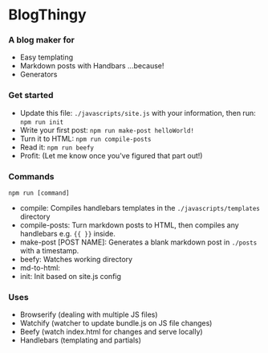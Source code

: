 # BlogThingy

### A blog maker for

  - Easy templating
  - Markdown posts with Handbars ...because!
  - Generators

### Get started

  - Update this file: `./javascripts/site.js` with your information, then run: `npm run init`
  - Write your first post: `npm run make-post helloWorld!`
  - Turn it to HTML: `npm run compile-posts`
  - Read it: `npm run beefy`
  - Profit: (Let me know once you've figured that part out!)


### Commands

  `npm run [command]`

  - compile: Compiles handlebars templates in the `./javascripts/templates` directory
  - compile-posts: Turn markdown posts to HTML, then compiles any handlebars e.g. `{{ }}` inside.
  - make-post [POST NAME]: Generates a blank markdown post in `./posts` with a timestamp.
  - beefy: Watches working directory
  - md-to-html:
  - init: Init based on site.js config

### Uses

  - Browserify (dealing with multiple JS files)
  - Watchify (watcher to update bundle.js on JS file changes)
  - Beefy (watch index.html for changes and serve locally)
  - Handlebars (templating and partials)

